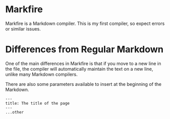 # Markfire

Markfire is a Markdown compiler. This is my first compiler, so expect errors or similar issues.

# Differences from Regular Markdown
One of the main differences in Markfire is that if you move to a new line in the file, the compiler will automatically maintain the text on a new line, unlike many Markdown compilers.

There are also some parameters available to insert at the beginning of the Markdown.

```
---
title: The title of the page
---
...other
```

